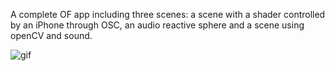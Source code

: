 A complete OF app including three scenes: a scene with a shader controlled by an iPhone through OSC, an audio reactive sphere and a scene using openCV and sound.

![gif](https://github.com/djdasha/CC/blob/master/OF_complete/of_complete.gif)
